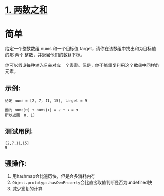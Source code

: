 # [1. 两数之和](https://leetcode-cn.com/problems/two-sum/)

# 简单

给定一个整数数组 nums 和一个目标值 target，请你在该数组中找出和为目标值的那 两个 整数，并返回他们的数组下标。

你可以假设每种输入只会对应一个答案。但是，你不能重复利用这个数组中同样的元素。

## 示例:

```
给定 nums = [2, 7, 11, 15], target = 9

因为 nums[0] + nums[1] = 2 + 7 = 9
所以返回 [0, 1]
```

## 测试用例:

```
[2,7,11,15]
9
```

## 骚操作:

1. 用hashmap会比遍历快，但是会多消耗内存
2. `Object.prototype.hasOwnProperty`会比直接取值判断是否为undefined快
3. 减少重复的计算